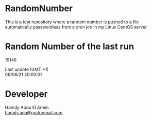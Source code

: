 # RandomNumber    
This is a test repository where a random number is pushed to a file automatically passwordless from a cron job in my Linux CentOS server    
# Random Number of the last run   
15149
      
Last update (GMT +1)    
06/06/21 20:00:01
# Developer    
Hamdy Abou El Anein   
hamdy.aea@protonmail.com
